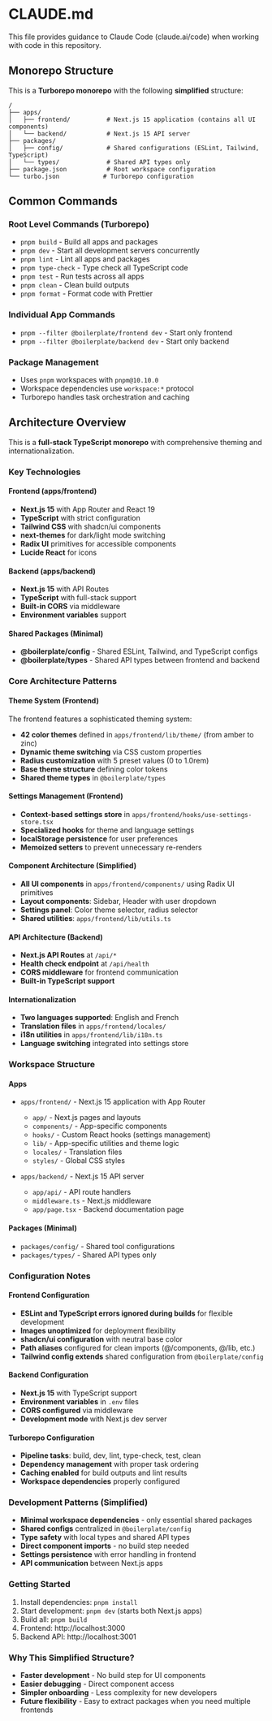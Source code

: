 # CLAUDE.md

This file provides guidance to Claude Code (claude.ai/code) when working with code in this repository.

## Monorepo Structure

This is a **Turborepo monorepo** with the following **simplified** structure:

```
/
├── apps/
│   ├── frontend/          # Next.js 15 application (contains all UI components)
│   └── backend/           # Next.js 15 API server
├── packages/
│   ├── config/            # Shared configurations (ESLint, Tailwind, TypeScript)
│   └── types/             # Shared API types only
├── package.json           # Root workspace configuration
└── turbo.json            # Turborepo configuration
```

## Common Commands

### Root Level Commands (Turborepo)
- `pnpm build` - Build all apps and packages
- `pnpm dev` - Start all development servers concurrently
- `pnpm lint` - Lint all apps and packages
- `pnpm type-check` - Type check all TypeScript code
- `pnpm test` - Run tests across all apps
- `pnpm clean` - Clean build outputs
- `pnpm format` - Format code with Prettier

### Individual App Commands
- `pnpm --filter @boilerplate/frontend dev` - Start only frontend
- `pnpm --filter @boilerplate/backend dev` - Start only backend

### Package Management
- Uses `pnpm` workspaces with `pnpm@10.10.0`
- Workspace dependencies use `workspace:*` protocol
- Turborepo handles task orchestration and caching

## Architecture Overview

This is a **full-stack TypeScript monorepo** with comprehensive theming and internationalization.

### Key Technologies

#### Frontend (apps/frontend)
- **Next.js 15** with App Router and React 19
- **TypeScript** with strict configuration
- **Tailwind CSS** with shadcn/ui components
- **next-themes** for dark/light mode switching
- **Radix UI** primitives for accessible components
- **Lucide React** for icons

#### Backend (apps/backend)
- **Next.js 15** with API Routes
- **TypeScript** with full-stack support
- **Built-in CORS** via middleware
- **Environment variables** support

#### Shared Packages (Minimal)
- **@boilerplate/config** - Shared ESLint, Tailwind, and TypeScript configs
- **@boilerplate/types** - Shared API types between frontend and backend

### Core Architecture Patterns

#### Theme System (Frontend)
The frontend features a sophisticated theming system:
- **42 color themes** defined in `apps/frontend/lib/theme/` (from amber to zinc)
- **Dynamic theme switching** via CSS custom properties
- **Radius customization** with 5 preset values (0 to 1.0rem)
- **Base theme structure** defining color tokens
- **Shared theme types** in `@boilerplate/types`

#### Settings Management (Frontend)
- **Context-based settings store** in `apps/frontend/hooks/use-settings-store.tsx`
- **Specialized hooks** for theme and language settings
- **localStorage persistence** for user preferences
- **Memoized setters** to prevent unnecessary re-renders

#### Component Architecture (Simplified)
- **All UI components** in `apps/frontend/components/` using Radix UI primitives
- **Layout components**: Sidebar, Header with user dropdown
- **Settings panel**: Color theme selector, radius selector
- **Shared utilities**: `apps/frontend/lib/utils.ts`

#### API Architecture (Backend)
- **Next.js API Routes** at `/api/*`
- **Health check endpoint** at `/api/health`
- **CORS middleware** for frontend communication
- **Built-in TypeScript support**

#### Internationalization
- **Two languages supported**: English and French
- **Translation files** in `apps/frontend/locales/`
- **i18n utilities** in `apps/frontend/lib/i18n.ts`
- **Language switching** integrated into settings store

### Workspace Structure

#### Apps
- `apps/frontend/` - Next.js 15 application with App Router
  - `app/` - Next.js pages and layouts
  - `components/` - App-specific components
  - `hooks/` - Custom React hooks (settings management)
  - `lib/` - App-specific utilities and theme logic
  - `locales/` - Translation files
  - `styles/` - Global CSS styles

- `apps/backend/` - Next.js 15 API server
  - `app/api/` - API route handlers
  - `middleware.ts` - Next.js middleware
  - `app/page.tsx` - Backend documentation page

#### Packages (Minimal)
- `packages/config/` - Shared tool configurations
- `packages/types/` - Shared API types only

### Configuration Notes

#### Frontend Configuration
- **ESLint and TypeScript errors ignored during builds** for flexible development
- **Images unoptimized** for deployment flexibility
- **shadcn/ui configuration** with neutral base color
- **Path aliases** configured for clean imports (@/components, @/lib, etc.)
- **Tailwind config extends** shared configuration from `@boilerplate/config`

#### Backend Configuration
- **Next.js 15** with TypeScript support
- **Environment variables** in `.env` files
- **CORS configured** via middleware
- **Development mode** with Next.js dev server

#### Turborepo Configuration
- **Pipeline tasks**: build, dev, lint, type-check, test, clean
- **Dependency management** with proper task ordering
- **Caching enabled** for build outputs and lint results
- **Workspace dependencies** properly configured

### Development Patterns (Simplified)
- **Minimal workspace dependencies** - only essential shared packages
- **Shared configs** centralized in `@boilerplate/config`
- **Type safety** with local types and shared API types
- **Direct component imports** - no build step needed
- **Settings persistence** with error handling in frontend
- **API communication** between Next.js apps

### Getting Started
1. Install dependencies: `pnpm install`
2. Start development: `pnpm dev` (starts both Next.js apps)
3. Build all: `pnpm build`
4. Frontend: http://localhost:3000
5. Backend API: http://localhost:3001

### Why This Simplified Structure?
- **Faster development** - No build step for UI components
- **Easier debugging** - Direct component access
- **Simpler onboarding** - Less complexity for new developers
- **Future flexibility** - Easy to extract packages when you need multiple frontends